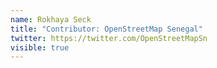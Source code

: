 ```yaml
---
name: Rokhaya Seck
title: "Contributor: OpenStreetMap Senegal"
twitter: https://twitter.com/OpenStreetMapSn
visible: true
---
```

